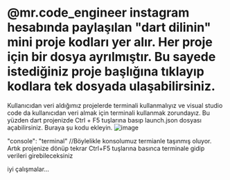 # @mr.code_engineer instagram hesabında paylaşılan "dart dilinin" mini proje kodları yer alır. Her proje için bir dosya ayrılmıştır. Bu sayede istediğiniz proje başlığına tıklayıp kodlara tek dosyada ulaşabilirsiniz. 

Kullanıcıdan veri aldığımız projelerde terminali kullanmalıyız ve visual studio code da kullanıcıdan veri almak için terminali kullanmak zorundayız.
Bu yüzden dart projenizde Ctrl + F5 tuşlarına basıp launch.json dosyası açabilirsiniz. Buraya şu kodu ekleyin.
![image](C:\Users\Yusuf\OneDrive\Masaüstü\trerminal.png "optional title")

"console": "terminal" //Böylelikle konsolumuz termianle taşınmış oluyor. Artık projenize dönüp tekrar Ctrl+F5 tuşlarına basınca terminale gidip verileri girebileceksiniz

iyi çalışmalar... 
